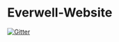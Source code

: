 # Everwell-Website

[![Gitter](https://badges.gitter.im/Join%20Chat.svg)](https://gitter.im/pradyumna2905/Everwell-Website?utm_source=badge&utm_medium=badge&utm_campaign=pr-badge&utm_content=badge)